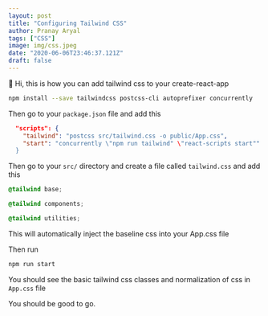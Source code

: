 ```yaml
---
layout: post
title: "Configuring Tailwind CSS"
author: Pranay Aryal
tags: ["CSS"]
image: img/css.jpeg
date: "2020-06-06T23:46:37.121Z"
draft: false
---
```


👋 Hi, this is how you can add tailwind css to your create-react-app 

```bash
npm install --save tailwindcss postcss-cli autoprefixer concurrently
```

Then go to your `package.json` file and add this

```json
  "scripts": {
    "tailwind": "postcss src/tailwind.css -o public/App.css",
    "start": "concurrently \"npm run tailwind" \"react-scripts start""
  }

```

Then go to your `src/` directory and create a file called `tailwind.css` and add this

```css
@tailwind base;

@tailwind components;

@tailwind utilities;
```

This will automatically inject the baseline css into your App.css file

Then run 
```bash
npm run start
```

You should see the basic tailwind css classes and normalization of css in `App.css` file

You should be good to go.